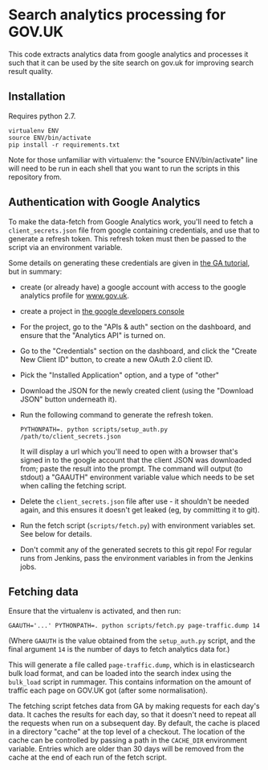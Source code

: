 Search analytics processing for GOV.UK
======================================

This code extracts analytics data from google analytics and processes it such
that it can be used by the site search on gov.uk for improving search result
quality.


Installation
------------

Requires python 2.7.

    virtualenv ENV
    source ENV/bin/activate
    pip install -r requirements.txt

Note for those unfamiliar with virtualenv: the "source ENV/bin/activate" line
will need to be run in each shell that you want to run the scripts in this
repository from.

Authentication with Google Analytics
------------------------------------

To make the data-fetch from Google Analytics work, you'll need to fetch a
`client_secrets.json` file from google containing credentials, and use that to
generate a refresh token.  This refresh token must then be passed to the script
via an environment variable.

Some details on generating these credentials are given in [the GA
tutorial](https://developers.google.com/analytics/solutions/articles/hello-analytics-api),
but in summary:

 - create (or already have) a google account with access to the google
   analytics profile for www.gov.uk.
 - create a project in [the google developers
   console](https://console.developers.google.com/project)
 - For the project, go to the "APIs & auth" section on the dashboard, and
   ensure that the "Analytics API" is turned on.
 - Go to the "Credentials" section on the dashboard, and click the "Create New
   Client ID" button, to create a new OAuth 2.0 client ID.
 - Pick the "Installed Application" option, and a type of "other"
 - Download the JSON for the newly created client (using the "Download JSON"
   button underneath it).
 - Run the following command to generate the refresh token.

       PYTHONPATH=. python scripts/setup_auth.py /path/to/client_secrets.json
 
   It will display a url which you'll need to open with a browser that's signed
   in to the google account that the client JSON was downloaded from; paste the
   result into the prompt.  The command will output (to stdout) a "GAAUTH"
   environment variable value which needs to be set when calling the fetching
   script.
 - Delete the `client_secrets.json` file after use - it shouldn't be needed
   again, and this ensures it doesn't get leaked (eg, by committing it to git).
 - Run the fetch script (`scripts/fetch.py`) with environment variables set.
   See below for details.
 - Don't commit any of the generated secrets to this git repo!  For regular
   runs from Jenkins, pass the environment variables in from the Jenkins jobs.

Fetching data
-------------

Ensure that the virtualenv is activated, and then run:

    GAAUTH='...' PYTHONPATH=. python scripts/fetch.py page-traffic.dump 14

(Where `GAAUTH` is the value obtained from the `setup_auth.py` script, and
the final argument `14` is the number of days to fetch analytics data for.)

This will generate a file called `page-traffic.dump`, which is in elasticsearch
bulk load format, and can be loaded into the search index using the `bulk_load`
script in rummager.  This contains information on the amount of traffic each
page on GOV.UK got (after some normalisation).

The fetching script fetches data from GA by making requests for each day's
data.  It caches the results for each day, so that it doesn't need to repeat
all the requests when run on a subsequent day.  By default, the cache is placed
in a directory "cache" at the top level of a checkout.  The location of the
cache can be controlled by passing a path in the `CACHE_DIR` environment
variable.  Entries which are older than 30 days will be removed from the cache
at the end of each run of the fetch script.
